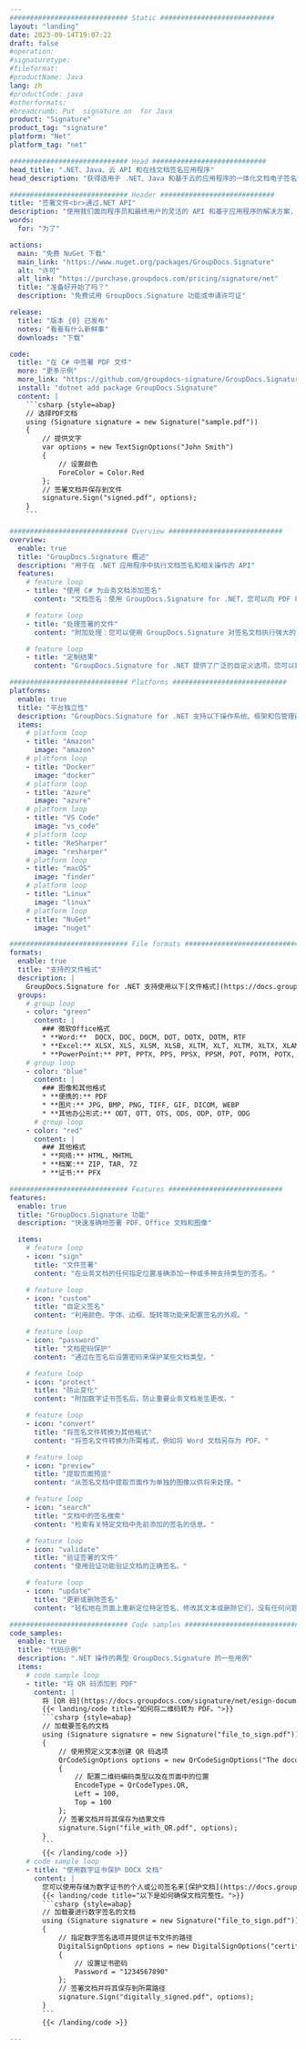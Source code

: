 ```yaml
---
############################# Static ############################
layout: "landing"
date: 2023-09-14T19:07:22
draft: false
#operation: 
#signaturetype: 
#fileformat: 
#productName: Java
lang: zh
#productCode: java
#otherformats: 
#breadcrumb: Put  signature on  for Java
product: "Signature"
product_tag: "signature"
platform: "Net"
platform_tag: "net"

############################# Head ############################
head_title: ".NET、Java、云 API 和在线文档签名应用程序"
head_description: "获得适用于 .NET、Java 和基于云的应用程序的一体化文档电子签名解决方案。使用简单的拖放功能在线签署常见文档格式"

############################# Header ############################
title: "签署文件<br>通过.NET API"
description: "使用我们面向程序员和最终用户的灵活的 API 和基于应用程序的解决方案，在任何平台上签署数字文档和图像。"
words:
  for: "为了"

actions:
  main: "免费 NuGet 下载"
  main_link: "https://www.nuget.org/packages/GroupDocs.Signature"
  alt: "许可"
  alt_link: "https://purchase.groupdocs.com/pricing/signature/net"
  title: "准备好开始了吗？"
  description: "免费试用 GroupDocs.Signature 功能或申请许可证"

release:
  title: "版本 {0} 已发布"
  notes: "看看有什么新鲜事"
  downloads: "下载"

code:
  title: "在 C# 中签署 PDF 文件"
  more: "更多示例"
  more_link: "https://github.com/groupdocs-signature/GroupDocs.Signature-for-.NET"
  install: "dotnet add package GroupDocs.Signature"
  content: |
    ```csharp {style=abap}   
    // 选择PDF文档
    using (Signature signature = new Signature("sample.pdf"))
    {
        // 提供文字
        var options = new TextSignOptions("John Smith")
        {
            // 设置颜色
            ForeColor = Color.Red
        };
        // 签署文档并保存到文件
        signature.Sign("signed.pdf", options);
    }
    ```

############################# Overview ############################
overview:
  enable: true
  title: "GroupDocs.Signature 概述"
  description: "用于在 .NET 应用程序中执行文档签名和相关操作的 API"
  features:
    # feature loop
    - title: "使用 C# 为业务文档添加签名"
      content: "文档签名：使用 GroupDocs.Signature for .NET，您可以向 PDF 和 Office 文档添加各种类型的签名，例如文本、图像、条形码和数字证书。此 API 允许您使用几乎任何数据类型（包括隐藏元数据）对文档进行签名。"

    # feature loop
    - title: "处理签署的文件"
      content: "附加处理：您可以使用 GroupDocs.Signature 对签名文档执行强大的操作。这包括搜索业务文档中的现有签名并使用特定标准验证它们。此外，您还可以通过此 .NET API 检索文档信息和预览页面。"

    # feature loop
    - title: "定制结果"
      content: "GroupDocs.Signature for .NET 提供了广泛的自定义选项。您可以将签名精确地放置在文档页面上的任何位置，并使用各种设置调整其外观。此外，该 API 支持以多种受支持的格式保存已处理的文档。"

############################# Platforms ############################
platforms:
  enable: true
  title: "平台独立性"
  description: "GroupDocs.Signature for .NET 支持以下操作系统、框架和包管理器"
  items:
    # platform loop
    - title: "Amazon"
      image: "amazon"
    # platform loop
    - title: "Docker"
      image: "docker"
    # platform loop
    - title: "Azure"
      image: "azure"
    # platform loop
    - title: "VS Code"
      image: "vs_code"
    # platform loop
    - title: "ReSharper"
      image: "resharper"
    # platform loop
    - title: "macOS"
      image: "finder"
    # platform loop
    - title: "Linux"
      image: "linux"
    # platform loop
    - title: "NuGet"
      image: "nuget"

############################# File formats ############################
formats:
  enable: true
  title: "支持的文件格式"
  description: |
    GroupDocs.Signature for .NET 支持使用以下[文件格式](https://docs.groupdocs.com/signature/net/supported-document-formats/) 进行操作。
  groups:
    # group loop
    - color: "green"
      content: |
        ### 微软Office格式
        * **Word:**  DOCX, DOC, DOCM, DOT, DOTX, DOTM, RTF
        * **Excel:** XLSX, XLS, XLSM, XLSB, XLTM, XLT, XLTM, XLTX, XLAM, SXC, SpreadsheetML
        * **PowerPoint:** PPT, PPTX, PPS, PPSX, PPSM, POT, POTM, POTX, PPTM
    # group loop
    - color: "blue"
      content: |
        ### 图像和其他格式
        * **便携的:** PDF
        * **图片:** JPG, BMP, PNG, TIFF, GIF, DICOM, WEBP
        * **其他办公形式:** ODT, OTT, OTS, ODS, ODP, OTP, ODG
      # group loop
    - color: "red"
      content: |
        ### 其他格式
        * **网络:** HTML, MHTML
        * **档案:** ZIP, TAR, 7Z
        * **证书:** PFX

############################# Features ############################
features:
  enable: true
  title: "GroupDocs.Signature 功能"
  description: "快速准确地签署 PDF、Office 文档和图像"

  items:
    # feature loop
    - icon: "sign"
      title: "文件签署"
      content: "在业务文档的任何指定位置准确添加一种或多种支持类型的签名。"

    # feature loop
    - icon: "custom"
      title: "自定义签名"
      content: "利用颜色、字体、边框、旋转等功能来配置签名的外观。"

    # feature loop
    - icon: "password"
      title: "文档密码保护"
      content: "通过在签名后设置密码来保护某些文档类型。"

    # feature loop
    - icon: "protect"
      title: "防止变化"
      content: "附加数字证书签名后，防止重要业务文档发生更改。"

    # feature loop
    - icon: "convert"
      title: "将签名文件转换为其他格式"
      content: "将签名文件转换为所需格式，例如将 Word 文档另存为 PDF。"

    # feature loop
    - icon: "preview"
      title: "提取页面预览"
      content: "从签名文档中提取页面作为单独的图像以供将来处理。"

    # feature loop
    - icon: "search"
      title: "文档中的签名搜索"
      content: "检索有关特定文档中先前添加的签名的信息。"

    # feature loop
    - icon: "validate"
      title: "验证签署的文件"
      content: "使用验证功能验证文档的正确签名。"

    # feature loop
    - icon: "update"
      title: "更新或删除签名"
      content: "轻松地在页面上重新定位特定签名、修改其文本或删除它们，没有任何问题。"

############################# Code samples ############################
code_samples:
  enable: true
  title: "代码示例"
  description: ".NET 操作的典型 GroupDocs.Signature 的一些用例"
  items:
    # code sample loop
    - title: "将 QR 码添加到 PDF"
      content: |
        将 [QR 码](https://docs.groupdocs.com/signature/net/esign-document-with-qr-code-signature/) 添加到 PDF 文档的特定页面可以增强业务流程。 以下是如何使用 GroupDocs.Signature 添加 QR 码的示例。
        {{< landing/code title="如何将二维码转为 PDF。">}}
        ```csharp {style=abap}
        // 加载要签名的文档
        using (Signature signature = new Signature("file_to_sign.pdf"))
        {
            // 使用预定义文本创建 QR 码选项
            QrCodeSignOptions options = new QrCodeSignOptions("The document is approved by John Smith")
            {
                // 配置二维码编码类型以及在页面中的位置
                EncodeType = QrCodeTypes.QR,
                Left = 100,
                Top = 100
            };
            // 签署文档并将其保存为结果文件
            signature.Sign("file_with_QR.pdf", options);
        }
        ```
        {{< /landing/code >}}
    # code sample loop
    - title: "使用数字证书保护 DOCX 文档"
      content: |
        您可以使用存储为数字证书的个人或公司签名来[保护文档](https://docs.groupdocs.com/signature/net/esign-document-with-digital-signature/)。 此类受保护的文档无法在不使签名无效的情况下进行修改。
        {{< landing/code title="以下是如何确保文档完整性。">}}
        ```csharp {style=abap}   
        // 加载要进行数字签名的文档
        using (Signature signature = new Signature("file_to_sign.pdf"))
        {
            // 指定数字签名选项并提供证书文件的路径
            DigitalSignOptions options = new DigitalSignOptions("certificate.pfx")
            {
                // 设置证书密码
                Password = "1234567890"
            };
            // 签署文档并将其保存到所需路径
            signature.Sign("digitally_signed.pdf", options);
        }
        ```
        {{< /landing/code >}}

---
```

